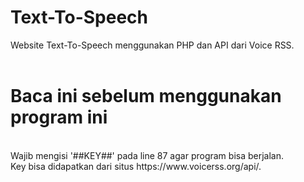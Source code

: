 # Text-To-Speech
Website Text-To-Speech menggunakan PHP dan API dari Voice RSS.
<br>
<br>
# Baca ini sebelum menggunakan program ini
<br>
Wajib mengisi '##KEY##' pada line 87 agar program bisa berjalan.
<br>
Key bisa didapatkan dari situs https://www.voicerss.org/api/.

